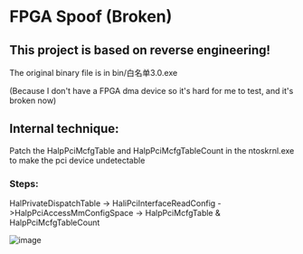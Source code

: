 # FPGA Spoof (Broken)
## This project is based on reverse engineering! 
The original binary file is in bin/白名单3.0.exe

(Because I don't have a FPGA dma device so it's hard for me to test, and it's broken now)

## Internal technique:

Patch the HalpPciMcfgTable and HalpPciMcfgTableCount in the ntoskrnl.exe to make the pci device undetectable

### Steps:
HalPrivateDispatchTable -> HaliPciInterfaceReadConfig ->HalpPciAccessMmConfigSpace -> HalpPciMcfgTable & HalpPciMcfgTableCount

![image](https://github.com/user-attachments/assets/5b68acbe-98e6-4a5f-ab44-c718f08fb41d)
